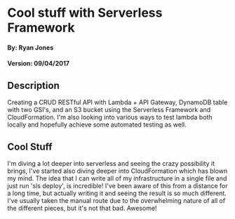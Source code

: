 # Cool stuff with Serverless Framework

#### By: Ryan Jones
#### Version: 09/04/2017

## Description
Creating a CRUD RESTful API with Lambda + API Gateway, DynamoDB table with two GSI's, and an S3 bucket using the Serverless Framework and CloudFormation. I'm also looking into various ways to test lambda both locally and hopefully achieve some automated testing as well.

## Cool Stuff
I'm diving a lot deeper into serverless and seeing the crazy possibility it brings, I've started also diving deeper into CloudFormation which has blown my mind. The idea that I can write all of my infrastructure in a single file and just run 'sls deploy', is incredible! I've been aware of this from a distance for a long time, but actually writing it and seeing the result is so much different. I've usually taken the manual route due to the overwhelming nature of all of the different pieces, but it's not that bad. Awesome!
